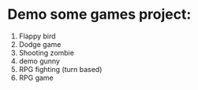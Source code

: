 # Demo some games project:
1. Flappy bird
2. Dodge game
3. Shooting zombie
4. demo gunny
5. RPG fighting (turn based)
6. RPG game
